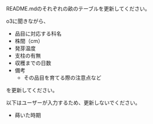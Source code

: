 README.mdのそれぞれの畝のテーブルを更新してください。

o3に聞きながら、

- 品目に対応する科名
- 株間（cm）
- 発芽温度
- 支柱の有無
- 収穫までの日数
- 備考
  - その品目を育てる際の注意点など

を更新してください。

以下はユーザーが入力するため、更新しないでください。

- 蒔いた時期
